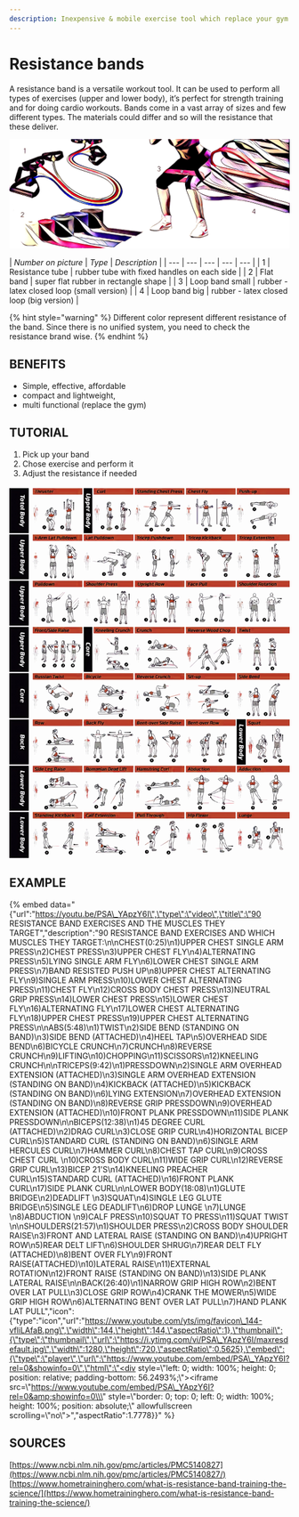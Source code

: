 ```yaml
---
description: Inexpensive & mobile exercise tool which replace your gym
---
```


# Resistance bands

A resistance band is a versatile workout tool. It can be used to perform all types of exercises \(upper and lower body\), it’s perfect for strength training and for doing cardio workouts. Bands come in a vast array of sizes and few different types. The materials could differ and so will the resistance that these deliver. 

![](.gitbook/assets/img_4050.JPG)

| _Number on picture_ | _Type_ | _Description_ |
| --- | --- | --- | --- | --- |
| 1 | Resistance tube | rubber tube with fixed handles on each side |
| 2 | Flat band | super flat rubber in rectangle shape |
| 3 | Loop band small | rubber - latex closed loop \(small version\) |
| 4 | Loop band big | rubber - latex closed loop \(big version\) |

{% hint style="warning" %}
Different color represent different resistance of the band. Since there is no unified system, you need to check the resistance brand wise.
{% endhint %}

## BENEFITS

* Simple, effective, affordable
* compact and lightweight,
* multi functional \(replace the gym\)

## TUTORIAL

1.  Pick up your band
2. Chose exercise and perform it
3. Adjust the resistance if needed

![](.gitbook/assets/819034891d06efc124c4026a20437df8-resistance-band-exercises-exercises-with-stretch-bands-boring%20%281%29.jpg)

## EXAMPLE

{% embed data="{\"url\":\"https://youtu.be/PSA\_YApzY6I\",\"type\":\"video\",\"title\":\"90 RESISTANCE BAND EXERCISES AND THE MUSCLES THEY TARGET\",\"description\":\"90 RESISTANCE BAND EXERCISES AND WHICH MUSCLES THEY TARGET:\\n\\nCHEST\(0:25\)\\n1\)UPPER CHEST SINGLE ARM PRESS\\n2\)CHEST PRESS\\n3\)UPPER CHEST FLY\\n4\)ALTERNATING PRESS\\n5\)LYING SINGLE ARM FLY\\n6\)LOWER CHEST SINGLE ARM PRESS\\n7\)BAND RESISTED PUSH UP\\n8\)UPPER CHEST ALTERNATING FLY\\n9\)SINGLE ARM PRESS\\n10\)LOWER CHEST ALTERNATING PRESS\\n11\)CHEST FLY\\n12\)CROSS BODY CHEST PRESS\\n13\)NEUTRAL GRIP PRESS\\n14\)LOWER CHEST PRESS\\n15\)LOWER CHEST FLY\\n16\)ALTERNATING FLY\\n17\)LOWER CHEST ALTERNATING FLY\\n18\)UPPER CHEST PRESS\\n19\)UPPER CHEST ALTERNATING PRESS\\n\\nABS\(5:48\)\\n1\)TWIST\\n2\)SIDE BEND \(STANDING ON BAND\)\\n3\)SIDE BEND \(ATTACHED\)\\n4\)HEEL TAP\\n5\)OVERHEAD SIDE BEND\\n6\)BICYCLE CRUNCH\\n7\)CRUNCH\\n8\)REVERSE CRUNCH\\n9\)LIFTING\\n10\)CHOPPING\\n11\)SCISSORS\\n12\)KNEELING CRUNCH\\n\\nTRICEPS\(9:42\)\\n1\)PRESSDOWN\\n2\)SINGLE ARM OVERHEAD EXTENSION \(ATTACHED\)\\n3\)SINGLE ARM OVERHEAD EXTENSION \(STANDING ON BAND\)\\n4\)KICKBACK \(ATTACHED\)\\n5\)KICKBACK \(STANDING ON BAND\)\\n6\)LYING EXTENSION\\n7\)OVERHEAD EXTENSION \(STANDING ON BAND\)\\n8\)REVERSE GRIP PRESSDOWN\\n9\)OVERHEAD EXTENSION \(ATTACHED\)\\n10\)FRONT PLANK PRESSDOWN\\n11\)SIDE PLANK PRESSDOWN\\n\\nBICEPS\(12:38\)\\n1\)45 DEGREE CURL \(ATTACHED\)\\n2\)DRAG CURL\\n3\)CLOSE GRIP CURL\\n4\)HORIZONTAL BICEP CURL\\n5\)STANDARD CURL \(STANDING ON BAND\)\\n6\)SINGLE ARM HERCULES CURL\\n7\)HAMMER CURL\\n8\)CHEST TAP CURL\\n9\)CROSS CHEST CURL \\n10\)CROSS BODY CURL\\n11\)WIDE GRIP CURL\\n12\)REVERSE GRIP CURL\\n13\)BICEP 21\'S\\n14\)KNEELING PREACHER CURL\\n15\)STANDARD CURL \(ATTACHED\)\\n16\)FRONT PLANK CURL\\n17\)SIDE PLANK CURL\\n\\nLOWER BODY\(18:08\)\\n1\)GLUTE BRIDGE\\n2\)DEADLIFT \\n3\)SQUAT\\n4\)SINGLE LEG GLUTE BRIDGE\\n5\)SINGLE LEG DEADLIFT\\n6\)DROP LUNGE \\n7\)LUNGE \\n8\)ABDUCTION \\n9\)CALF PRESS\\n10\)SQUAT TO PRESS\\n11\)SQUAT TWIST \\n\\nSHOULDERS\(21:57\)\\n1\)SHOULDER PRESS\\n2\)CROSS BODY SHOULDER RAISE\\n3\)FRONT AND LATERAL RAISE \(STANDING ON BAND\)\\n4\)UPRIGHT ROW\\n5\)REAR DELT LIFT\\n6\)SHOULDER SHRUG\\n7\)REAR DELT FLY \(ATTACHED\)\\n8\)BENT OVER FLY\\n9\)FRONT RAISE\(ATTACHED\)\\n10\)LATERAL RAISE\\n11\)EXTERNAL ROTATION\\n12\)FRONT RAISE \(STANDING ON BAND\)\\n13\)SIDE PLANK LATERAL RAISE\\n\\nBACK\(26:40\)\\n1\)NARROW GRIP HIGH ROW\\n2\)BENT OVER LAT PULL\\n3\)CLOSE GRIP ROW\\n4\)CRANK THE MOWER\\n5\)WIDE GRIP HIGH ROW\\n6\)ALTERNATING BENT OVER LAT PULL\\n7\)HAND PLANK LAT PULL\",\"icon\":{\"type\":\"icon\",\"url\":\"https://www.youtube.com/yts/img/favicon\_144-vfliLAfaB.png\",\"width\":144,\"height\":144,\"aspectRatio\":1},\"thumbnail\":{\"type\":\"thumbnail\",\"url\":\"https://i.ytimg.com/vi/PSA\_YApzY6I/maxresdefault.jpg\",\"width\":1280,\"height\":720,\"aspectRatio\":0.5625},\"embed\":{\"type\":\"player\",\"url\":\"https://www.youtube.com/embed/PSA\_YApzY6I?rel=0&showinfo=0\",\"html\":\"<div style=\\\"left: 0; width: 100%; height: 0; position: relative; padding-bottom: 56.2493%;\\\"><iframe src=\\\"https://www.youtube.com/embed/PSA\_YApzY6I?rel=0&amp;showinfo=0\\\" style=\\\"border: 0; top: 0; left: 0; width: 100%; height: 100%; position: absolute;\\\" allowfullscreen scrolling=\\\"no\\\"></iframe></div>\",\"aspectRatio\":1.7778}}" %}

## SOURCES

[https://www.ncbi.nlm.nih.gov/pmc/articles/PMC5140827](https://www.ncbi.nlm.nih.gov/pmc/articles/PMC5140827/)  
[https://www.hometraininghero.com/what-is-resistance-band-training-the-science/](https://www.hometraininghero.com/what-is-resistance-band-training-the-science/)  
  


